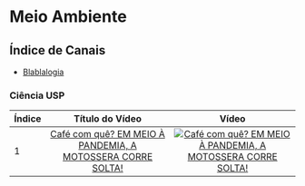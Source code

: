 # Meio Ambiente

## Índice de Canais

* [Blablalogia](#Blablalogia)

### Ciência USP

| Índice | Título do Vídeo                                                                                      | Vídeo |
| -------|:----------------------------------------------------------------------------------------------------:|:-----:|
| 1      | [Café com quê? EM MEIO À PANDEMIA, A MOTOSSERA CORRE SOLTA!](https://www.youtube.com/watch?v=yZNrMebESEo)  | [![Café com quê? EM MEIO À PANDEMIA, A MOTOSSERA CORRE SOLTA!](https://img.youtube.com/vi/yZNrMebESEo/mqdefault.jpg)](http://www.youtube.com/watch?v=yZNrMebESEo)|
